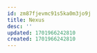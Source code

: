 ```yaml
---
id: zm87fjevmc91s5ka0m3jo9j
title: Nexus
desc: ''
updated: 1701966242810
created: 1701966242810
---
```

